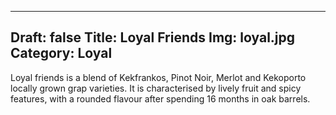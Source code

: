 
---
Draft: false
Title: Loyal Friends
Img: loyal.jpg
Category: Loyal
---

Loyal friends is a blend of Kekfrankos, Pinot Noir, Merlot and Kekoporto locally grown grap varieties. It is characterised by lively fruit and spicy features, with a rounded flavour after spending 16 months in oak barrels.
